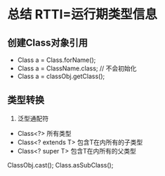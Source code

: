 
# 总结 RTTI=运行期类型信息

## 创建Class对象引用
- Class a = Class.forName();
- Class a = ClassName.class; // 不会初始化
- Class a = classObj.getClass();

## 类型转换
1. 泛型通配符
- Class<?>			所有类型
- Class<? extends T> 包含T在内所有的子类型
- Class<? super T>	包含T在内所有的父类型

ClassObj.cast();
Class.asSubClass();